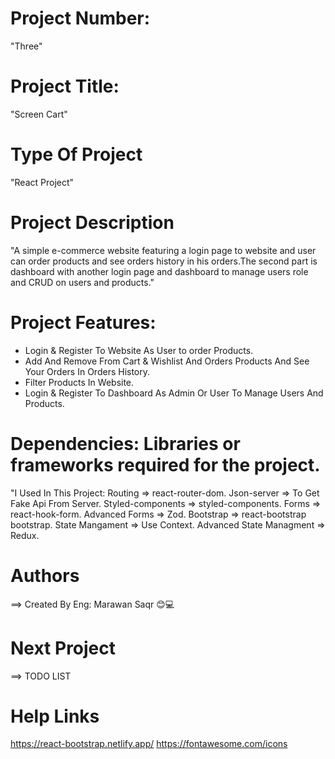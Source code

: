 # Project Number:
"Three"

# Project Title:
"Screen Cart"

# Type Of Project
"React Project"

# Project Description
"A simple e-commerce website featuring a login page to website and user can order products and see orders history in his orders.The second part is dashboard with another login page and dashboard to manage users role and CRUD on users and products."

# Project Features:
- Login & Register To Website As User to order Products.
- Add And Remove From Cart & Wishlist And Orders Products And See Your Orders In Orders History.
- Filter Products In Website.
- Login & Register To Dashboard As Admin Or User To Manage Users And Products.

# Dependencies: Libraries or frameworks required for the project.
"I Used In This Project:
Routing => react-router-dom.
Json-server => To Get Fake Api From Server.
Styled-components => styled-components.
Forms => react-hook-form.
Advanced Forms => Zod.
Bootstrap => react-bootstrap bootstrap.
State Mangament => Use Context.
Advanced State Managment => Redux.

# Authors
==> Created By Eng: Marawan Saqr 😊💻

# Next Project
==> TODO LIST

# Help Links
https://react-bootstrap.netlify.app/
https://fontawesome.com/icons 